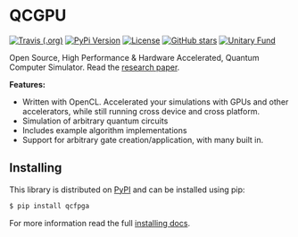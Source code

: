# QCGPU

[![Travis
(.org)](https://img.shields.io/travis/QCGPU/qcfpga.svg?style=for-the-badge)](https://travis-ci.org/QCGPU/qcfpga)
[![PyPi
Version](https://img.shields.io/pypi/v/qcfpga.svg?style=for-the-badge)](https://pypi.python.org/pypi/qcfpga)
[![License](https://img.shields.io/pypi/l/qcfpga.svg?style=for-the-badge)](https://pypi.python.org/pypi/qcfpga/)
[![GitHub
stars](https://img.shields.io/github/stars/qcfpga/qcfpga.svg?style=for-the-badge&label=Stars)](https://github.com/QCGPU/qcfpga)
[![Unitary Fund](https://img.shields.io/badge/Supported%20By-UNITARY%20FUND-brightgreen.svg?style=for-the-badge)](http://unitary.fund)

Open Source, High Performance & Hardware Accelerated, Quantum Computer
Simulator. Read the [research paper](https://arxiv.org/abs/1805.00988).

**Features:**

  - Written with OpenCL. Accelerated your simulations with GPUs and other
    accelerators, while still running cross device and cross platform.
  - Simulation of arbitrary quantum circuits
  - Includes example algorithm implementations
  - Support for arbitrary gate creation/application, with many built in.

## Installing

This library is distributed on
[PyPI](https://pypi.python.org/pypi/qcfpga) and can be installed using
pip:

```bash
$ pip install qcfpga
```

For more information read the full [installing docs](https://qcfpga.github.io/qcfpga/install.html).
